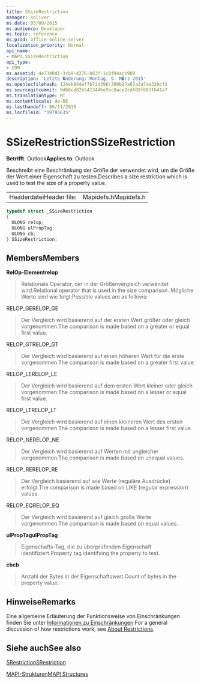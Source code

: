 ```yaml
---
title: SSizeRestriction
manager: soliver
ms.date: 03/09/2015
ms.audience: Developer
ms.topic: reference
ms.prod: office-online-server
localization_priority: Normal
api_name:
- MAPI.SSizeRestriction
api_type:
- COM
ms.assetid: 4e7340d1-3cb9-4276-b83f-1c8f94acb909
description: 'Letzte �nderung: Montag, 9. M�rz 2015'
ms.openlocfilehash: 134eb844ef7b72d396c300b27a87a3a7ae320cf1
ms.sourcegitcommit: 9d60cd82b5413446e5bc8ace2cd689f683fb41a7
ms.translationtype: MT
ms.contentlocale: de-DE
ms.lasthandoff: 06/11/2018
ms.locfileid: "19795635"
---
```

# <a name="ssizerestriction"></a><span data-ttu-id="e8912-103">SSizeRestriction</span><span class="sxs-lookup"><span data-stu-id="e8912-103">SSizeRestriction</span></span>

  
  
<span data-ttu-id="e8912-104">**Betrifft**: Outlook</span><span class="sxs-lookup"><span data-stu-id="e8912-104">**Applies to**: Outlook</span></span> 
  
<span data-ttu-id="e8912-105">Beschreibt eine Beschränkung der Größe der verwendet wird, um die Größe der Wert einer Eigenschaft zu testen.</span><span class="sxs-lookup"><span data-stu-id="e8912-105">Describes a size restriction which is used to test the size of a property value.</span></span> 
  
|||
|:-----|:-----|
|<span data-ttu-id="e8912-106">Headerdatei</span><span class="sxs-lookup"><span data-stu-id="e8912-106">Header file:</span></span>  <br/> |<span data-ttu-id="e8912-107">Mapidefs.h</span><span class="sxs-lookup"><span data-stu-id="e8912-107">Mapidefs.h</span></span>  <br/> |
   
```cpp
typedef struct _SSizeRestriction
{
  ULONG relop;
  ULONG ulPropTag;
  ULONG cb;
} SSizeRestriction;

```

## <a name="members"></a><span data-ttu-id="e8912-108">Members</span><span class="sxs-lookup"><span data-stu-id="e8912-108">Members</span></span>

 <span data-ttu-id="e8912-109">**RelOp-Element**</span><span class="sxs-lookup"><span data-stu-id="e8912-109">**relop**</span></span>
  
> <span data-ttu-id="e8912-110">Relationale Operator, der in der Größenvergleich verwendet wird.</span><span class="sxs-lookup"><span data-stu-id="e8912-110">Relational operator that is used in the size comparison.</span></span> <span data-ttu-id="e8912-111">Mögliche Werte sind wie folgt:</span><span class="sxs-lookup"><span data-stu-id="e8912-111">Possible values are as follows:</span></span> 
    
<span data-ttu-id="e8912-112">RELOP_GE</span><span class="sxs-lookup"><span data-stu-id="e8912-112">RELOP_GE</span></span> 
  
> <span data-ttu-id="e8912-113">Der Vergleich wird basierend auf der ersten Wert größer oder gleich vorgenommen.</span><span class="sxs-lookup"><span data-stu-id="e8912-113">The comparison is made based on a greater or equal first value.</span></span>
    
<span data-ttu-id="e8912-114">RELOP_GT</span><span class="sxs-lookup"><span data-stu-id="e8912-114">RELOP_GT</span></span> 
  
> <span data-ttu-id="e8912-115">Der Vergleich wird basierend auf einen höheren Wert für die erste vorgenommen.</span><span class="sxs-lookup"><span data-stu-id="e8912-115">The comparison is made based on a greater first value.</span></span>
    
<span data-ttu-id="e8912-116">RELOP_LE</span><span class="sxs-lookup"><span data-stu-id="e8912-116">RELOP_LE</span></span> 
  
> <span data-ttu-id="e8912-117">Der Vergleich wird basierend auf dem ersten Wert kleiner oder gleich vorgenommen.</span><span class="sxs-lookup"><span data-stu-id="e8912-117">The comparison is made based on a lesser or equal first value.</span></span>
    
<span data-ttu-id="e8912-118">RELOP_LT</span><span class="sxs-lookup"><span data-stu-id="e8912-118">RELOP_LT</span></span> 
  
> <span data-ttu-id="e8912-119">Der Vergleich wird basierend auf einen kleineren Wert des ersten vorgenommen.</span><span class="sxs-lookup"><span data-stu-id="e8912-119">The comparison is made based on a lesser first value.</span></span>
    
<span data-ttu-id="e8912-120">RELOP_NE</span><span class="sxs-lookup"><span data-stu-id="e8912-120">RELOP_NE</span></span> 
  
> <span data-ttu-id="e8912-121">Der Vergleich wird basierend auf Werten mit ungleicher vorgenommen.</span><span class="sxs-lookup"><span data-stu-id="e8912-121">The comparison is made based on unequal values.</span></span>
    
<span data-ttu-id="e8912-122">RELOP_RE</span><span class="sxs-lookup"><span data-stu-id="e8912-122">RELOP_RE</span></span> 
  
> <span data-ttu-id="e8912-123">Der Vergleich basierend auf wie Werte (reguläre Ausdrücke) erfolgt.</span><span class="sxs-lookup"><span data-stu-id="e8912-123">The comparison is made based on LIKE (regular expression) values.</span></span>
    
<span data-ttu-id="e8912-124">RELOP_EQ</span><span class="sxs-lookup"><span data-stu-id="e8912-124">RELOP_EQ</span></span> 
  
> <span data-ttu-id="e8912-125">Der Vergleich wird basierend auf gleich große Werte vorgenommen.</span><span class="sxs-lookup"><span data-stu-id="e8912-125">The comparison is made based on equal values.</span></span>
    
 <span data-ttu-id="e8912-126">**ulPropTag**</span><span class="sxs-lookup"><span data-stu-id="e8912-126">**ulPropTag**</span></span>
  
> <span data-ttu-id="e8912-127">Eigenschafts-Tag, die zu überprüfenden Eigenschaft identifiziert.</span><span class="sxs-lookup"><span data-stu-id="e8912-127">Property tag identifying the property to test.</span></span>
    
 <span data-ttu-id="e8912-128">**cb**</span><span class="sxs-lookup"><span data-stu-id="e8912-128">**cb**</span></span>
  
> <span data-ttu-id="e8912-129">Anzahl der Bytes in der Eigenschaftswert.</span><span class="sxs-lookup"><span data-stu-id="e8912-129">Count of bytes in the property value.</span></span>
    
## <a name="remarks"></a><span data-ttu-id="e8912-130">Hinweise</span><span class="sxs-lookup"><span data-stu-id="e8912-130">Remarks</span></span>

<span data-ttu-id="e8912-131">Eine allgemeine Erläuterung der Funktionsweise von Einschränkungen finden Sie unter [Informationen zu Einschränkungen](about-restrictions.md).</span><span class="sxs-lookup"><span data-stu-id="e8912-131">For a general discussion of how restrictions work, see [About Restrictions](about-restrictions.md).</span></span> 
  
## <a name="see-also"></a><span data-ttu-id="e8912-132">Siehe auch</span><span class="sxs-lookup"><span data-stu-id="e8912-132">See also</span></span>



[<span data-ttu-id="e8912-133">SRestriction</span><span class="sxs-lookup"><span data-stu-id="e8912-133">SRestriction</span></span>](srestriction.md)


[<span data-ttu-id="e8912-134">MAPI-Strukturen</span><span class="sxs-lookup"><span data-stu-id="e8912-134">MAPI Structures</span></span>](mapi-structures.md)

